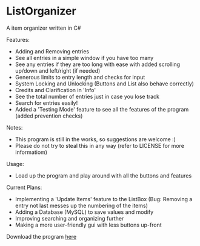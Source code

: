 # ListOrganizer
A item organizer written in C#

Features:
- Adding and Removing entries
- See all entries in a simple window if you have too many
- See any entries if they are too long with ease with added scrolling up/down and left/right (if needed)
- Generous limits to entry length and checks for input
- System Locking and Unlocking (Buttons and List also behave correctly)
- Credits and Clarification in 'Info'
- See the total number of entries just in case you lose track
- Search for entries easily!
- Added a 'Testing Mode' feature to see all the features of the program (added prevention checks)

Notes: 
- This program is still in the works, so suggestions are welcome :)
- Please do not try to steal this in any way (refer to LICENSE for more informatiom)

Usage:
- Load up the program and play around with all the buttons and features

Current Plans:
- Implementing a 'Update Items' feature to the ListBox (Bug: Removing a entry not last messes up the numbering of the items)
- Adding a Database (MySQL) to save values and modify
- Improving searching and organizing further
- Making a more user-friendly gui with less buttons up-front

Download the program [here](https://www.dropbox.com/s/sbq9zeep3mlunmx/ListOrganizer.exe?dl=0)
